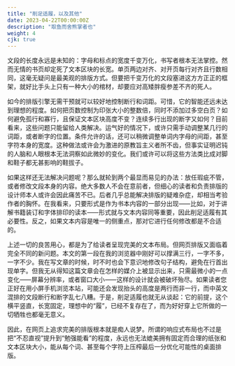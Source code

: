```yaml
---
title: "削足适履，以及其他"
date: 2023-04-22T00:00:00Z
description: "取鱼而舍熊掌者也"
weight: 4
cjk: true
---
```


文段的长度永远是未知的：字母和标点的宽度千变万化，书写者根本无法掌控。然而无情的书页却定死了文本区块的长宽。单页两边对齐、对开页每行对齐且行数相同，这毫无疑问是最美观的排版方式。但要把千变万化的文段塞进这方方正正的框架，就好比手头上只有一种大小的棺材，却要应对高矮胖瘦参差不齐的死人。

如今的排版引擎无需干预就可以较好地控制断行和词距。可惜，它的智能还远未达到理想的程度。如何把页数控制为印张大小的整数倍，同时不添加过多空白页？如何避免孤行和寡行，且保证文本区块高度不变？连续多行出现的断字又如何？目前看来，这些问题只能留给人类解决。运气好的情况下，或许只需手动调整某几行的词距，或者断字的位置。条件允许的话，还可以稍微调整单词内字母的间距，甚至字符本身的宽度。这种做法或许会为激进的原教旨主义者所不齿，但事实证明迟钝的人脑和人眼根本无法洞察如此微妙的变化。我们或许可以将这些方法类比成对脚和鞋子都无甚影响的鞋拔子。

如果这样还无法解决问题呢？那么就轮到两个最显而易见的办法：放任瑕疵不管，或者修改文段本身的内容。绝大多数人不会在意前者，但细心的读者和负责排版的设计师本人或许会因此痛苦不已。后者几乎总能解决排版的疑难杂症，却相当考验作者的胸怀。在我看来，只要形式是作为书本内容的一部分出现⸺比如，对于讲解书籍装订和字体排印的读本⸺形式就与文本内容同等重要，因此削足适履有其必要性。反之，如果文本内容是唯一的侧重点，那对它进行任何修改都是不合适的。

上述一切的良苦用心，都是为了给读者呈现完美的文本布局。但网页排版又面临着完全不同的新问题。本文的第一段在我的浏览器中刚好可以撑满三行，一字不多，一字不少。我在写文章的时候，时不时也会下意识地修改句子结构，避免在行首出现单字。但我无从得知这篇文章会在怎样的媒介上被显示出来，只需最微小的一点变化⸺屏幕分辨率，或者窗口大小⸺这样的设计就会被破坏殆尽。如果读者您正好在用小屏手机浏览本站，可能还会发现抬头的高度是两行而非一行，而中英文混排的文段断行和断字乱七八糟。于是，削足适履也就无从谈起：它的前提，这个横平竖直，长宽固定，理想中的“履”，已经不复存在了，而为好好穿上它所做的一切牺牲也都毫无意义。

因此，在网页上追求完美的排版根本就是痴人说梦。所谓的响应式布局也不过是把“不忍直视”提升到“勉强能看”的程度，永远也无法媲美拥有固定而合理的纸张和文本区块大小，能从每个词、甚至每个字符上压榨最后一分优化可能性的桌面排版。